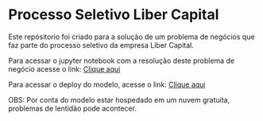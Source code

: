 # Processo Seletivo Liber Capital

Este repósitorio foi criado para a solução de um problema de negócios que faz parte do processo seletivo da empresa Liber Capital.

Para acessar o jupyter notebook com a resolução deste problema de negócio acesse o link: [Clique aqui](https://github.com/Guilherme-Yuji/LiberCapital/blob/main/Projeto%20-%20LiberCapital.ipynb)

Para acessar o deploy do modelo, acesse o link: [Clique aqui](https://libercapital-app.herokuapp.com/)

OBS: Por conta do modelo estar hospedado em um nuvem gratuita, problemas de lentidão pode acontecer.
